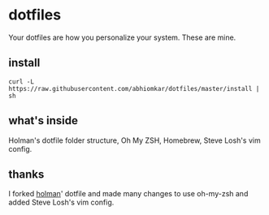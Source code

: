 # dotfiles

Your dotfiles are how you personalize your system. These are mine.

## install

    curl -L https://raw.githubusercontent.com/abhiomkar/dotfiles/master/install | sh

## what's inside

Holman's dotfile folder structure, Oh My ZSH, Homebrew, Steve Losh's vim config.

## thanks

I forked [holman](http://github.com/holman)' dotfile and made many changes 
to use oh-my-zsh and added Steve Losh's vim config.
